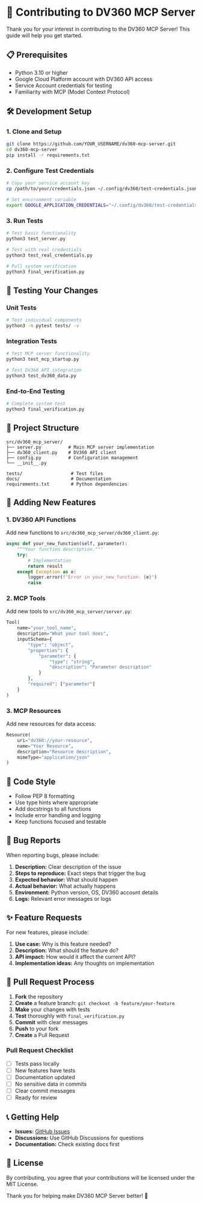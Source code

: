 # 🤝 Contributing to DV360 MCP Server

Thank you for your interest in contributing to the DV360 MCP Server! This guide will help you get started.

## 📋 Prerequisites

- Python 3.10 or higher
- Google Cloud Platform account with DV360 API access
- Service Account credentials for testing
- Familiarity with MCP (Model Context Protocol)

## 🛠️ Development Setup

### 1. Clone and Setup

```bash
git clone https://github.com/YOUR_USERNAME/dv360-mcp-server.git
cd dv360-mcp-server
pip install -r requirements.txt
```

### 2. Configure Test Credentials

```bash
# Copy your service account key
cp /path/to/your/credentials.json ~/.config/dv360/test-credentials.json

# Set environment variable
export GOOGLE_APPLICATION_CREDENTIALS="~/.config/dv360/test-credentials.json"
```

### 3. Run Tests

```bash
# Test basic functionality
python3 test_server.py

# Test with real credentials
python3 test_real_credentials.py

# Full system verification
python3 final_verification.py
```

## 🧪 Testing Your Changes

### Unit Tests
```bash
# Test individual components
python3 -m pytest tests/ -v
```

### Integration Tests
```bash
# Test MCP server functionality
python3 test_mcp_startup.py

# Test DV360 API integration
python3 test_dv360_data.py
```

### End-to-End Testing
```bash
# Complete system test
python3 final_verification.py
```

## 📁 Project Structure

```
src/dv360_mcp_server/
├── server.py          # Main MCP server implementation
├── dv360_client.py    # DV360 API client
├── config.py          # Configuration management
└── __init__.py

tests/                  # Test files
docs/                   # Documentation
requirements.txt        # Python dependencies
```

## 🔧 Adding New Features

### 1. DV360 API Functions

Add new functions to `src/dv360_mcp_server/dv360_client.py`:

```python
async def your_new_function(self, parameter):
    """Your function description."""
    try:
        # Implementation
        return result
    except Exception as e:
        logger.error(f"Error in your_new_function: {e}")
        raise
```

### 2. MCP Tools

Add new tools to `src/dv360_mcp_server/server.py`:

```python
Tool(
    name="your_tool_name",
    description="What your tool does",
    inputSchema={
        "type": "object",
        "properties": {
            "parameter": {
                "type": "string",
                "description": "Parameter description"
            }
        },
        "required": ["parameter"]
    }
)
```

### 3. MCP Resources

Add new resources for data access:

```python
Resource(
    uri="dv360://your-resource",
    name="Your Resource",
    description="Resource description",
    mimeType="application/json"
)
```

## 📝 Code Style

- Follow PEP 8 formatting
- Use type hints where appropriate
- Add docstrings to all functions
- Include error handling and logging
- Keep functions focused and testable

## 🐛 Bug Reports

When reporting bugs, please include:

1. **Description:** Clear description of the issue
2. **Steps to reproduce:** Exact steps that trigger the bug
3. **Expected behavior:** What should happen
4. **Actual behavior:** What actually happens
5. **Environment:** Python version, OS, DV360 account details
6. **Logs:** Relevant error messages or logs

## ✨ Feature Requests

For new features, please include:

1. **Use case:** Why is this feature needed?
2. **Description:** What should the feature do?
3. **API impact:** How would it affect the current API?
4. **Implementation ideas:** Any thoughts on implementation

## 🔄 Pull Request Process

1. **Fork** the repository
2. **Create** a feature branch: `git checkout -b feature/your-feature`
3. **Make** your changes with tests
4. **Test** thoroughly with `final_verification.py`
5. **Commit** with clear messages
6. **Push** to your fork
7. **Create** a Pull Request

### Pull Request Checklist

- [ ] Tests pass locally
- [ ] New features have tests
- [ ] Documentation updated
- [ ] No sensitive data in commits
- [ ] Clear commit messages
- [ ] Ready for review

## 📞 Getting Help

- **Issues:** [GitHub Issues](https://github.com/YOUR_USERNAME/dv360-mcp-server/issues)
- **Discussions:** Use GitHub Discussions for questions
- **Documentation:** Check existing docs first

## 📄 License

By contributing, you agree that your contributions will be licensed under the MIT License.

Thank you for helping make DV360 MCP Server better! 🎉